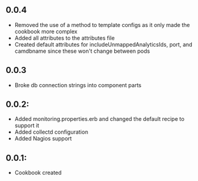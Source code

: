## 0.0.4
* Removed the use of a method to template configs as it only made the cookbook more complex
* Added all attributes to the attributes file
* Created default attributes for includeUnmappedAnalyticsIds, port, and camdbname since these won't change between pods

## 0.0.3
* Broke db connection strings into component parts

## 0.0.2:
* Added monitoring.properties.erb and changed the default recipe to support it
* Added collectd configuration
* Added Nagios support

## 0.0.1:
* Cookbook created
